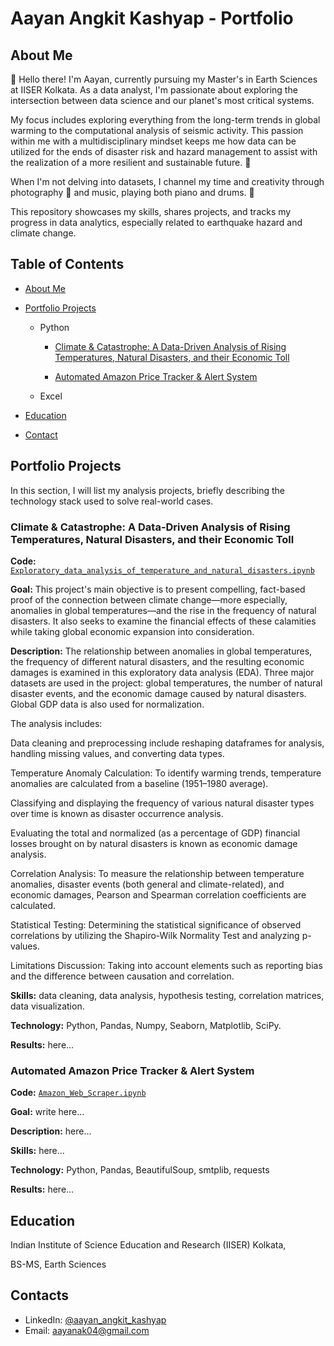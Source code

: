 # Aayan Angkit Kashyap - Portfolio
## About Me
👋 Hello there! I'm Aayan, currently pursuing my Master's in Earth Sciences at IISER Kolkata. As a data analyst, I'm passionate about exploring the intersection between data science and our planet's most critical systems. 

My focus includes exploring everything from the long-term trends in global warming to the computational analysis of seismic activity. This passion within me with a multidisciplinary mindset keeps me how data can be utilized for the ends of disaster risk and hazard management to assist with the realization of a more resilient and sustainable future. 🌿 

When I'm not delving into datasets, I channel my time and creativity through photography 📸 and music, playing both piano and drums. 🎵



This repository showcases my skills, shares projects, and tracks my progress in data analytics, especially related to earthquake hazard and climate change.

## Table of Contents
- [About Me](https://github.com/Pianomello/hoho/blob/main/README.md#About-Me)
- [Portfolio Projects](https://github.com/Pianomello/hoho/blob/main/README.md#portfolio-projects)
  - Python
    - [Climate & Catastrophe: A Data-Driven Analysis of Rising Temperatures, Natural Disasters, and their Economic Toll](https://github.com/Pianomello/Climate_Impact)
      
    - [Automated Amazon Price Tracker & Alert System](https://github.com/Pianomello/Amazon_Web_Scraper)
        
 
  - Excel
  
  

- [Education](https://github.com/Pianomello/hoho/blob/main/README.md#education)

  
- [Contact](https://github.com/Pianomello/hoho/blob/main/README.md#contacts)

  
## Portfolio Projects
In this section, I will list my analysis projects, briefly describing the technology stack used to solve real-world cases.

### Climate & Catastrophe: A Data-Driven Analysis of Rising Temperatures, Natural Disasters, and their Economic Toll
**Code:** [`Exploratory_data_analysis_of_temperature_and_natural_disasters.ipynb`](https://github.com/Pianomello/Climate_Impact/blob/main/Exploratory_data_analysis_of_temperature_and_natural_disasters.ipynb)

**Goal:** This project's main objective is to present compelling, fact-based proof of the connection between climate change—more especially, anomalies in global temperatures—and the rise in the frequency of natural disasters. It also seeks to examine the financial effects of these calamities while taking global economic expansion into consideration.

**Description:** The relationship between anomalies in global temperatures, the frequency of different natural disasters, and the resulting economic damages is examined in this exploratory data analysis (EDA). Three major datasets are used in the project: global temperatures, the number of natural disaster events, and the economic damage caused by natural disasters. Global GDP data is also used for normalization.

The analysis includes:

Data cleaning and preprocessing include reshaping dataframes for analysis, handling missing values, and converting data types.

Temperature Anomaly Calculation: To identify warming trends, temperature anomalies are calculated from a baseline (1951–1980 average).

Classifying and displaying the frequency of various natural disaster types over time is known as disaster occurrence analysis.

Evaluating the total and normalized (as a percentage of GDP) financial losses brought on by natural disasters is known as economic damage analysis.

Correlation Analysis: To measure the relationship between temperature anomalies, disaster events (both general and climate-related), and economic damages, Pearson and Spearman correlation coefficients are calculated.

Statistical Testing: Determining the statistical significance of observed correlations by utilizing the Shapiro-Wilk Normality Test and analyzing p-values.

Limitations Discussion: Taking into account elements such as reporting bias and the difference between causation and correlation.


**Skills:** data cleaning, data analysis, hypothesis testing, correlation matrices, data visualization.

**Technology:** Python, Pandas, Numpy, Seaborn, Matplotlib, SciPy.

**Results:** here...


### Automated Amazon Price Tracker & Alert System
**Code:** [`Amazon_Web_Scraper.ipynb`](https://github.com/Pianomello/Amazon_Web_Scraper/blob/main/Amazon_Web_Scraper.ipynb)

**Goal:** write here...

**Description:** here...

**Skills:** here...

**Technology:** Python, Pandas, BeautifulSoup, smtplib, requests

**Results:** here...





## Education
Indian Institute of Science Education and Research (IISER) Kolkata,


BS-MS, Earth Sciences



## Contacts
- LinkedIn: [@aayan_angkit_kashyap](https://www.linkedin.com/in/aayan-angkit-kashyap-02215425b)
- Email: aayanak04@gmail.com
